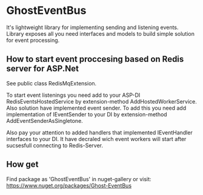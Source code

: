 # GhostEventBus

It's lightweight library for implementing sending and listening events.
Library exposes all you need interfaces and models to build simple solution for event processing.

## How to start event proccesing based on Redis server for ASP.Net

See public class RedisMqExtension.

To start event listenings you need add to your ASP-DI RedisEventsHostedService by extension-method AddHostedWorkerService.
Also solution have implemented event sender. 
To add this you need add implementation of IEventSender to your DI by extension-method AddEventSenderAsSingletone.

Also pay your attention to added handlers that implemented IEventHandler interfaces to your DI. 
It have decraled wich event workers will start after sucsesfull connecting to Redis-Server.

## How get

Find package as 'GhostEventBus' in nuget-gallery or visit: https://www.nuget.org/packages/Ghost-EventBus

